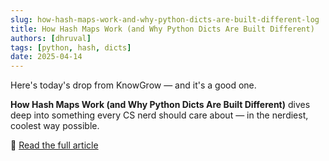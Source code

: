 ```yaml
---
slug: how-hash-maps-work-and-why-python-dicts-are-built-different-log
title: How Hash Maps Work (and Why Python Dicts Are Built Different)
authors: [dhruval]
tags: [python, hash, dicts]
date: 2025-04-14
---
```


Here's today's drop from KnowGrow — and it's a good one.

**How Hash Maps Work (and Why Python Dicts Are Built Different)** dives deep into something every CS nerd should care about — in the nerdiest, coolest way possible.

🔗 [Read the full article](/docs/2025-04-14-how-hash-maps-work-and-why-python-dicts-are-built-different)
